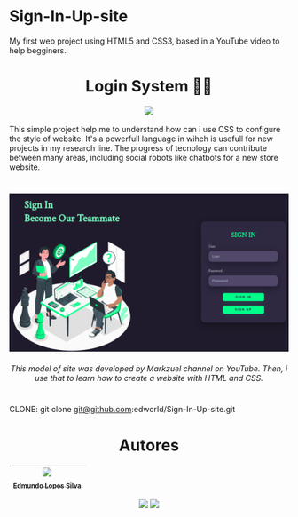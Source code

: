 # Sign-In-Up-site
My first web project using HTML5 and CSS3, based in a YouTube video to help begginers. 



<h1 align="center"> Login System 🤝🏽 </h1>

<p align="center">
<img src="http://img.shields.io/static/v1?label=STATUS&message=COMPLETE&color=GREEN&style=for-the-badge"/>
</p>

This simple project help me to understand how can i use CSS to configure the style of website. It's a powerfull language in wihch is usefull for new projects in my research line. The progress of tecnology can contribute between many areas, including social robots like chatbots for a new store website.

<h1 align="center">  </h1>
<p align="center">
<img width="800", title="Login-Web", img src="https://github.com/edworId/Sign-In-Up-site/blob/main/site.png"/>
</p>

<h6 align="center">This model of site was developed by Markzuel channel on YouTube. Then, i use that to learn how to create a website with HTML and CSS. </h6>

<h1 align="center">  </h1>


CLONE: git clone git@github.com:edworId/Sign-In-Up-site.git

<h1 align="center"> Autores </h1>

| [<img src="https://avatars.githubusercontent.com/u/110691832?s=400&u=e671447386d38975c165bff78b715ea80549c069&v=4" width=115><br><sub>Edmundo Lopes Silva</sub>](https://github.com/edworId) |  
| :---: |

<p align="center">
<img src="https://img.shields.io/badge/HTML5-E34F26?style=for-the-badge&logo=html5&logoColor=white"/>
<img src="https://img.shields.io/badge/CSS3-1572B6?style=for-the-badge&logo=css3&logoColor=white"/>
</p>
